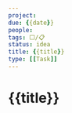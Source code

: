 ```yaml
---
project:
due: {{date}}
people:
tags: ⬜/📋 
status: idea
title: {{title}}
type: [[Task]]
---
```


# {{title}}